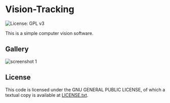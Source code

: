 Vision-Tracking
==========
![License: GPL v3](https://img.shields.io/badge/License-GPL%20v3-blue.svg)

This is a simple computer vision software.

Gallery
-------
![screenshot 1](https://github.com/oscar-neiva/Vision-Tracking/blob/master/images/picture.png)


License
-------

This code is licensed under the GNU GENERAL PUBLIC LICENSE, of which a textual copy is available at [LICENSE.txt](LICENSE.txt).




